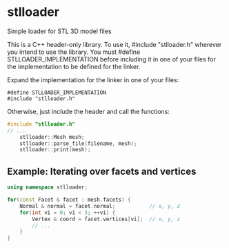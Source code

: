 # stlloader
Simple loader for STL 3D model files

This is a C++ header-only library. To use it, #include "stlloader.h" wherever you intend to use
the library. You must #define STLLOADER_IMPLEMENTATION before including it in one of your files
for the implementation to be defined for the linker.

Expand the implementation for the linker in one of your files:
```
#define STLLOADER_IMPLEMENTATION
#include "stlloader.h"
```

Otherwise, just include the header and call the functions:
``` c++
#include "stlloader.h"
// ...
    stlloader::Mesh mesh;
    stlloader::parse_file(filename, mesh);
    stlloader::print(mesh);
```

## Example: Iterating over facets and vertices
``` c++
using namespace stlloader;

for(const Facet & facet : mesh.facets) {
    Normal & normal = facet.normal;           // x, y, z
    for(int vi = 0; vi < 3; ++vi) {
        Vertex & coord = facet.vertices[vi];  // x, y, z
        // ...
    }
}
```
